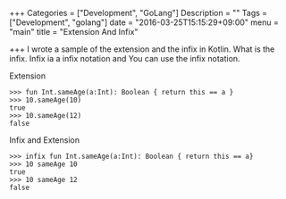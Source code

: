 +++
Categories = ["Development", "GoLang"]
Description = ""
Tags = ["Development", "golang"]
date = "2016-03-25T15:15:29+09:00"
menu = "main"
title = "Extension And Infix"

+++
I wrote a sample of the extension and the infix in Kotlin. 
What is the infix. Infix ia a infix notation and You can use the infix notation.

Extension
```
>>> fun Int.sameAge(a:Int): Boolean { return this == a }
>>> 10.sameAge(10)
true
>>> 10.sameAge(12)
false
```

Infix and Extension
```
>>> infix fun Int.sameAge(a:Int): Boolean { return this == a}
>>> 10 sameAge 10
true
>>> 10 sameAge 12
false
```

